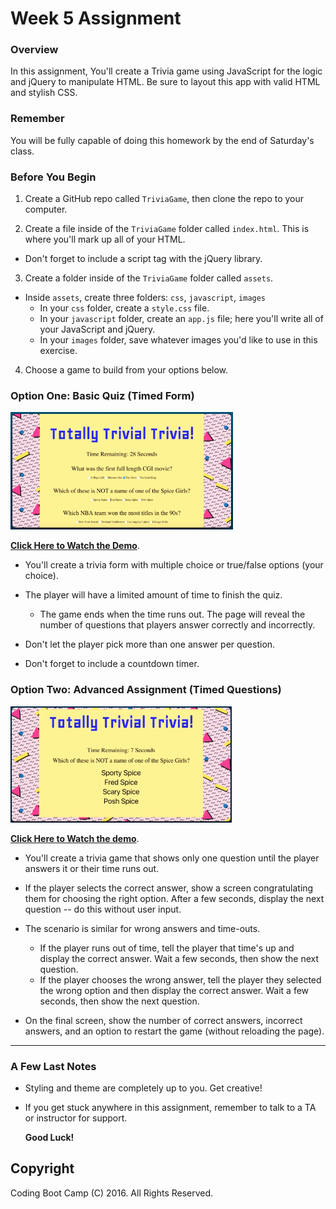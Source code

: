 # Week 5 Assignment

### Overview
In this assignment, You'll create a Trivia game using JavaScript for the logic and jQuery to manipulate HTML. 
Be sure to layout this app with valid HTML and stylish CSS.

### Remember

You will be fully capable of doing this homework by the end of Saturday's class.


### Before You Begin
1. Create a GitHub repo called `TriviaGame`, then clone the repo to your computer.

2. Create a file inside of the `TriviaGame` folder called `index.html`. This is where you'll mark up all of your HTML.
  * Don't forget to include a script tag with the jQuery library.

3. Create a folder inside of the `TriviaGame` folder called `assets`.
  * Inside `assets`, create three folders: `css`, `javascript`, `images`
    * In your `css` folder, create a `style.css` file.
    * In your `javascript` folder, create an `app.js` file; here you'll write all of your JavaScript and jQuery.
    * In your `images` folder, save whatever images you'd like to use in this exercise.

4. Choose a game to build from your options below. 


### Option One: Basic Quiz (Timed Form)
![Basic](Images/1-basic.jpg)

**[Click Here to Watch the Demo](basic-trivia-demo.mov)**.
* You'll create a trivia form with multiple choice or true/false options (your choice).

* The player will have a limited amount of time to finish the quiz. 
  * The game ends when the time runs out. The page will reveal the number of questions that players answer correctly and incorrectly.

* Don't let the player pick more than one answer per question.

* Don't forget to include a countdown timer.

### Option Two: Advanced Assignment (Timed Questions)
![Advanced](Images/2-advanced.jpg)

**[Click Here to Watch the demo](advanced-trivia-demo.mov)**.

* You'll create a trivia game that shows only one question until the player answers it or their time runs out.

* If the player selects the correct answer, show a screen congratulating them for choosing the right option. After a few seconds, display the next question -- do this without user input.

* The scenario is similar for wrong answers and time-outs.
  * If the player runs out of time, tell the player that time's up and display the correct answer. Wait a few seconds, then show the next question.
  * If the player chooses the wrong answer, tell the player they selected the wrong option and then display the correct answer. Wait a few seconds, then show the next question.

* On the final screen, show the number of correct answers, incorrect answers, and an option to restart the game (without reloading the page).

-------

### A Few Last Notes
* Styling and theme are completely up to you. Get creative!

* If you get stuck anywhere in this assignment, remember to talk to a TA or instructor for support.

  **Good Luck!**

## Copyright
Coding Boot Camp (C) 2016. All Rights Reserved.
